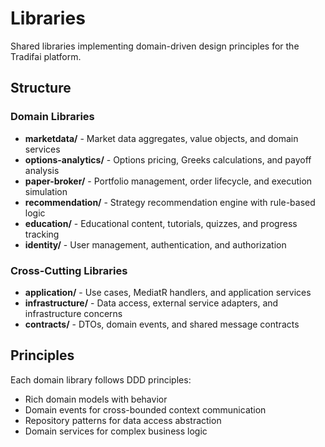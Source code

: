 # Libraries

Shared libraries implementing domain-driven design principles for the Tradifai platform.

## Structure

### Domain Libraries
- **marketdata/** - Market data aggregates, value objects, and domain services
- **options-analytics/** - Options pricing, Greeks calculations, and payoff analysis
- **paper-broker/** - Portfolio management, order lifecycle, and execution simulation
- **recommendation/** - Strategy recommendation engine with rule-based logic
- **education/** - Educational content, tutorials, quizzes, and progress tracking
- **identity/** - User management, authentication, and authorization

### Cross-Cutting Libraries
- **application/** - Use cases, MediatR handlers, and application services
- **infrastructure/** - Data access, external service adapters, and infrastructure concerns
- **contracts/** - DTOs, domain events, and shared message contracts

## Principles

Each domain library follows DDD principles:
- Rich domain models with behavior
- Domain events for cross-bounded context communication
- Repository patterns for data access abstraction
- Domain services for complex business logic